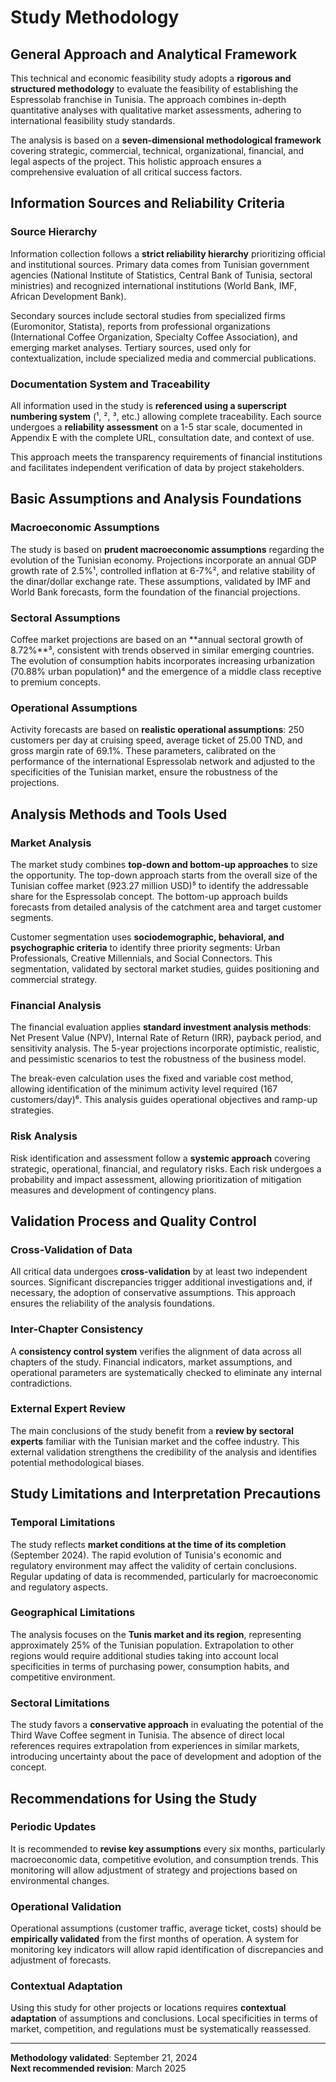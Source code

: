 # Study Methodology

## General Approach and Analytical Framework

This technical and economic feasibility study adopts a **rigorous and structured methodology** to evaluate the feasibility of establishing the Espressolab franchise in Tunisia. The approach combines in-depth quantitative analyses with qualitative market assessments, adhering to international feasibility study standards.

The analysis is based on a **seven-dimensional methodological framework** covering strategic, commercial, technical, organizational, financial, and legal aspects of the project. This holistic approach ensures a comprehensive evaluation of all critical success factors.

## Information Sources and Reliability Criteria

### Source Hierarchy

Information collection follows a **strict reliability hierarchy** prioritizing official and institutional sources. Primary data comes from Tunisian government agencies (National Institute of Statistics, Central Bank of Tunisia, sectoral ministries) and recognized international institutions (World Bank, IMF, African Development Bank).

Secondary sources include sectoral studies from specialized firms (Euromonitor, Statista), reports from professional organizations (International Coffee Organization, Specialty Coffee Association), and emerging market analyses. Tertiary sources, used only for contextualization, include specialized media and commercial publications.

### Documentation System and Traceability

All information used in the study is **referenced using a superscript numbering system** (¹, ², ³, etc.) allowing complete traceability. Each source undergoes a **reliability assessment** on a 1-5 star scale, documented in Appendix E with the complete URL, consultation date, and context of use.

This approach meets the transparency requirements of financial institutions and facilitates independent verification of data by project stakeholders.

## Basic Assumptions and Analysis Foundations

### Macroeconomic Assumptions

The study is based on **prudent macroeconomic assumptions** regarding the evolution of the Tunisian economy. Projections incorporate an annual GDP growth rate of 2.5%¹, controlled inflation at 6-7%², and relative stability of the dinar/dollar exchange rate. These assumptions, validated by IMF and World Bank forecasts, form the foundation of the financial projections.

### Sectoral Assumptions

Coffee market projections are based on an **annual sectoral growth of 8.72%**³, consistent with trends observed in similar emerging countries. The evolution of consumption habits incorporates increasing urbanization (70.88% urban population)⁴ and the emergence of a middle class receptive to premium concepts.

### Operational Assumptions

Activity forecasts are based on **realistic operational assumptions**: 250 customers per day at cruising speed, average ticket of 25.00 TND, and gross margin rate of 69.1%. These parameters, calibrated on the performance of the international Espressolab network and adjusted to the specificities of the Tunisian market, ensure the robustness of the projections.

## Analysis Methods and Tools Used

### Market Analysis

The market study combines **top-down and bottom-up approaches** to size the opportunity. The top-down approach starts from the overall size of the Tunisian coffee market (923.27 million USD)⁵ to identify the addressable share for the Espressolab concept. The bottom-up approach builds forecasts from detailed analysis of the catchment area and target customer segments.

Customer segmentation uses **sociodemographic, behavioral, and psychographic criteria** to identify three priority segments: Urban Professionals, Creative Millennials, and Social Connectors. This segmentation, validated by sectoral market studies, guides positioning and commercial strategy.

### Financial Analysis

The financial evaluation applies **standard investment analysis methods**: Net Present Value (NPV), Internal Rate of Return (IRR), payback period, and sensitivity analysis. The 5-year projections incorporate optimistic, realistic, and pessimistic scenarios to test the robustness of the business model.

The break-even calculation uses the fixed and variable cost method, allowing identification of the minimum activity level required (167 customers/day)⁶. This analysis guides operational objectives and ramp-up strategies.

### Risk Analysis

Risk identification and assessment follow a **systemic approach** covering strategic, operational, financial, and regulatory risks. Each risk undergoes a probability and impact assessment, allowing prioritization of mitigation measures and development of contingency plans.

## Validation Process and Quality Control

### Cross-Validation of Data

All critical data undergoes **cross-validation** by at least two independent sources. Significant discrepancies trigger additional investigations and, if necessary, the adoption of conservative assumptions. This approach ensures the reliability of the analysis foundations.

### Inter-Chapter Consistency

A **consistency control system** verifies the alignment of data across all chapters of the study. Financial indicators, market assumptions, and operational parameters are systematically checked to eliminate any internal contradictions.

### External Expert Review

The main conclusions of the study benefit from a **review by sectoral experts** familiar with the Tunisian market and the coffee industry. This external validation strengthens the credibility of the analysis and identifies potential methodological biases.

## Study Limitations and Interpretation Precautions

### Temporal Limitations

The study reflects **market conditions at the time of its completion** (September 2024). The rapid evolution of Tunisia's economic and regulatory environment may affect the validity of certain conclusions. Regular updating of data is recommended, particularly for macroeconomic and regulatory aspects.

### Geographical Limitations

The analysis focuses on the **Tunis market and its region**, representing approximately 25% of the Tunisian population. Extrapolation to other regions would require additional studies taking into account local specificities in terms of purchasing power, consumption habits, and competitive environment.

### Sectoral Limitations

The study favors a **conservative approach** in evaluating the potential of the Third Wave Coffee segment in Tunisia. The absence of direct local references requires extrapolation from experiences in similar markets, introducing uncertainty about the pace of development and adoption of the concept.

## Recommendations for Using the Study

### Periodic Updates

It is recommended to **revise key assumptions** every six months, particularly macroeconomic data, competitive evolution, and consumption trends. This monitoring will allow adjustment of strategy and projections based on environmental changes.

### Operational Validation

Operational assumptions (customer traffic, average ticket, costs) should be **empirically validated** from the first months of operation. A system for monitoring key indicators will allow rapid identification of discrepancies and adjustment of forecasts.

### Contextual Adaptation

Using this study for other projects or locations requires **contextual adaptation** of assumptions and conclusions. Local specificities in terms of market, competition, and regulations must be systematically reassessed.

---

**Methodology validated**: September 21, 2024  
**Next recommended revision**: March 2025
